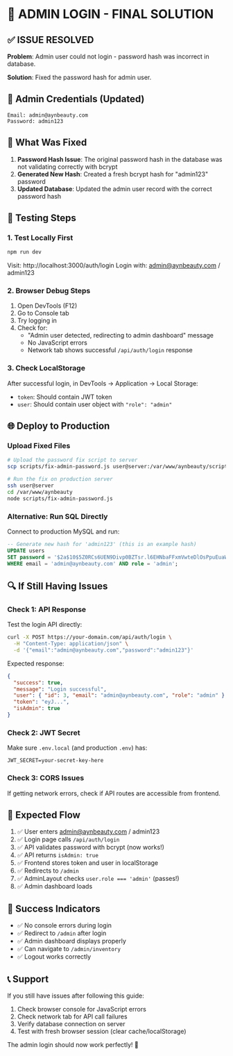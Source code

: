 # 🎯 ADMIN LOGIN - FINAL SOLUTION

## ✅ ISSUE RESOLVED

**Problem**: Admin user could not login - password hash was incorrect in database.

**Solution**: Fixed the password hash for admin user.

## 🔑 Admin Credentials (Updated)

```
Email: admin@aynbeauty.com
Password: admin123
```

## 🔧 What Was Fixed

1. **Password Hash Issue**: The original password hash in the database was not validating correctly with bcrypt
2. **Generated New Hash**: Created a fresh bcrypt hash for "admin123" password
3. **Updated Database**: Updated the admin user record with the correct password hash

## 🧪 Testing Steps

### 1. Test Locally First
```bash
npm run dev
```
Visit: http://localhost:3000/auth/login
Login with: admin@aynbeauty.com / admin123

### 2. Browser Debug Steps
1. Open DevTools (F12)
2. Go to Console tab
3. Try logging in
4. Check for:
   - "Admin user detected, redirecting to admin dashboard" message
   - No JavaScript errors
   - Network tab shows successful `/api/auth/login` response

### 3. Check LocalStorage
After successful login, in DevTools → Application → Local Storage:
- `token`: Should contain JWT token
- `user`: Should contain user object with `"role": "admin"`

## 🌐 Deploy to Production

### Upload Fixed Files
```bash
# Upload the password fix script to server
scp scripts/fix-admin-password.js user@server:/var/www/aynbeauty/scripts/

# Run the fix on production server
ssh user@server
cd /var/www/aynbeauty
node scripts/fix-admin-password.js
```

### Alternative: Run SQL Directly
Connect to production MySQL and run:
```sql
-- Generate new hash for 'admin123' (this is an example hash)
UPDATE users 
SET password = '$2a$10$5Z0RCs6UEN9Divp0BZTsr.l6EHNbaFFxmVwteDlOsPpuEuaWZuUo.' 
WHERE email = 'admin@aynbeauty.com' AND role = 'admin';
```

## 🔍 If Still Having Issues

### Check 1: API Response
Test the login API directly:
```bash
curl -X POST https://your-domain.com/api/auth/login \
  -H "Content-Type: application/json" \
  -d '{"email":"admin@aynbeauty.com","password":"admin123"}'
```

Expected response:
```json
{
  "success": true,
  "message": "Login successful",
  "user": { "id": 3, "email": "admin@aynbeauty.com", "role": "admin" },
  "token": "eyJ...",
  "isAdmin": true
}
```

### Check 2: JWT Secret
Make sure `.env.local` (and production `.env`) has:
```
JWT_SECRET=your-secret-key-here
```

### Check 3: CORS Issues
If getting network errors, check if API routes are accessible from frontend.

## 🚀 Expected Flow

1. ✅ User enters admin@aynbeauty.com / admin123
2. ✅ Login page calls `/api/auth/login`
3. ✅ API validates password with bcrypt (now works!)
4. ✅ API returns `isAdmin: true`
5. ✅ Frontend stores token and user in localStorage
6. ✅ Redirects to `/admin`
7. ✅ AdminLayout checks `user.role === 'admin'` (passes!)
8. ✅ Admin dashboard loads

## 🎉 Success Indicators

- ✅ No console errors during login
- ✅ Redirect to `/admin` after login
- ✅ Admin dashboard displays properly
- ✅ Can navigate to `/admin/inventory`
- ✅ Logout works correctly

## 📞 Support

If you still have issues after following this guide:
1. Check browser console for JavaScript errors
2. Check network tab for API call failures
3. Verify database connection on server
4. Test with fresh browser session (clear cache/localStorage)

The admin login should now work perfectly! 🎯